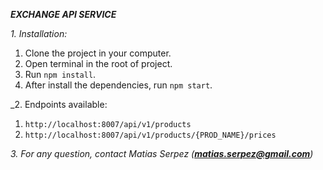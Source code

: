 ***EXCHANGE API SERVICE***


_1. Installation:_

1. Clone the project in your computer.
1. Open terminal in the root of project.
1. Run ```npm install```.
1. After install the dependencies, run ```npm start```.

_2. Endpoints available:

1. ```http://localhost:8007/api/v1/products```
1. ```http://localhost:8007/api/v1/products/{PROD_NAME}/prices```

_3. For any question, contact Matias Serpez (***matias.serpez@gmail.com***)_